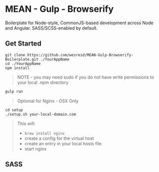 # MEAN - Gulp - Browserify
Boilerplate for Node-style, CommonJS-based development across Node and Angular. SASS/SCSS-enabled by default.

## Get Started
```
git clone https://github.com/wesreid/MEAN-Gulp-Browserify-Boilerplate.git ./YourAppName
cd ./YourAppName
npm install
```
> NOTE - you may need sudo if you do not have write permissions to your local .npm directory

``` javascript
gulp run
```

> Optional for Nginx - OSX Only

```
cd setup
./setup.sh your-local-domain.com
```

> This will:
> - `brew install nginx`
> - create a config for the virtual host
> - create an entry in your local hosts file
> - start nginx

## SASS

